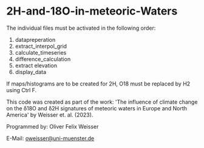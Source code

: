 # 2H-and-18O-in-meteoric-Waters

The individual files must be activated in the following order: 
1. datapreperation 
2. extract_interpol_grid
3. calculate_timeseries 		
4. difference_calculation
5. extract elevation
6. display_data 

If maps/histograms are to be created for 2H, O18 must be replaced by H2 using Ctrl F.

This code was created as part of the work: 'The influence of climate change on the δ18O and δ2H signatures of meteoric waters in Europe and North America' by Weisser et. al. (2023). 

Programmed by: Oliver Felix Weisser 

E-Mail: oweisser@uni-muenster.de 
